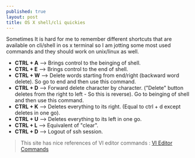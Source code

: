 ```yaml
---
published: true
layout: post
title: OS X shell/cli quickies
---
```

Sometimes It is hard for me to remember different shortcuts that are available on cli/shell in os x terminal so I am jotting some most used commands and they should work on unix/linux as well.

- **CTRL + A** --> Brings control to the beinging of shell.
- **CTRL + E** --> Brings control to the end of shell.
- **CTRL + W** --> Delete words starting from end/right (backward word delete). So go to end and then use this 						 command.
- **CTRL + D** --> Forward delete character by character. ("Delete" button deletes from the right to left - So this is				reverse). Go to beinging of shell and then use this command.
- **CTRL + K** --> Deletes everything to its right. (Equal to ctrl + d except deletes in one go).
- **CTRL + U** --> Deletes everything to its left in one go.
- **CTRL + L** --> Equivalent of "clear".
- **CTRL + D** --> Logout of ssh session.




> This site has nice references of VI editor commands : [VI Editor Commands](http://www.tutorialspoint.com/unix/unix-vi-editor.htm)


